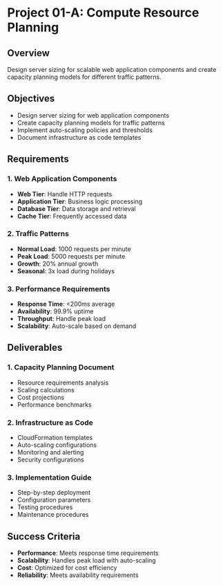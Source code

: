 # Project 01-A: Compute Resource Planning

## Overview

Design server sizing for scalable web application components and create capacity planning models for different traffic patterns.

## Objectives

- Design server sizing for web application components
- Create capacity planning models for traffic patterns
- Implement auto-scaling policies and thresholds
- Document infrastructure as code templates

## Requirements

### 1. Web Application Components
- **Web Tier**: Handle HTTP requests
- **Application Tier**: Business logic processing
- **Database Tier**: Data storage and retrieval
- **Cache Tier**: Frequently accessed data

### 2. Traffic Patterns
- **Normal Load**: 1000 requests per minute
- **Peak Load**: 5000 requests per minute
- **Growth**: 20% annual growth
- **Seasonal**: 3x load during holidays

### 3. Performance Requirements
- **Response Time**: <200ms average
- **Availability**: 99.9% uptime
- **Throughput**: Handle peak load
- **Scalability**: Auto-scale based on demand

## Deliverables

### 1. Capacity Planning Document
- Resource requirements analysis
- Scaling calculations
- Cost projections
- Performance benchmarks

### 2. Infrastructure as Code
- CloudFormation templates
- Auto-scaling configurations
- Monitoring and alerting
- Security configurations

### 3. Implementation Guide
- Step-by-step deployment
- Configuration parameters
- Testing procedures
- Maintenance procedures

## Success Criteria

- **Performance**: Meets response time requirements
- **Scalability**: Handles peak load with auto-scaling
- **Cost**: Optimized for cost efficiency
- **Reliability**: Meets availability requirements


